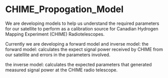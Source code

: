 # CHIME_Propogation_Model
We are developing models to help us understand the required parameters for our satellite to
perform as a calibration source for Canadian Hydrogen Mapping Experiment (CHIME) Radiotelescopes.

Currently we are developing a forward model and inverse model:
the forward model:
calculates the expect signal power received by CHIME from our satellite and errors in the parameters involved.

the inverse model:
calculates the expected parameters that generated measured signal power at the CHIME radio telescope.

